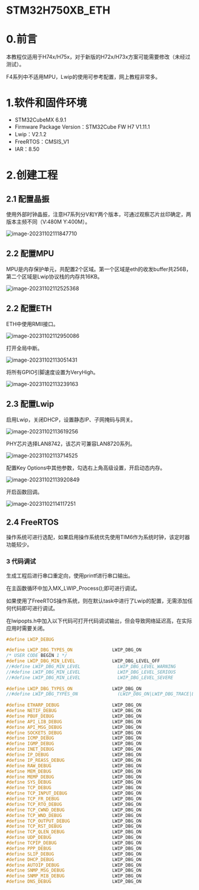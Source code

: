# STM32H750XB_ETH

# 0.前言

本教程仅适用于H74x/H75x，对于新版的H72x/H73x方案可能需要修改（未经过测试）。

F4系列中不适用MPU，Lwip的使用可参考配置，网上教程非常多。

# 1.软件和固件环境

- STM32CubeMX 6.9.1
- Firmware Package Version：STM32Cube FW H7 V1.11.1
- Lwip：V2.1.2
- FreeRTOS：CMSIS_V1
- IAR：8.50

# 2.创建工程

## 2.1 配置晶振

使用外部时钟晶振，注意H7系列分V和Y两个版本，可通过观察芯片丝印确定，两版本主频不同（V:480M Y:400M）。

![image-20231102111847710](https://raw.githubusercontent.com/MaxDYi/PicGo/main/202311021118871.png)

## 2.2 配置MPU

MPU是内存保护单元，共配置2个区域。第一个区域是eth的收发buffer共256B，第二个区域是Lwip协议栈的内存共16KB。

![image-20231102112525368](https://raw.githubusercontent.com/MaxDYi/PicGo/main/202311021125471.png)

## 2.2 配置ETH

ETH中使用RMII接口。

![image-20231102112950086](https://raw.githubusercontent.com/MaxDYi/PicGo/main/202311021129179.png)

打开全局中断。

![image-20231102113051431](https://raw.githubusercontent.com/MaxDYi/PicGo/main/202311021130470.png)

将所有GPIO引脚速度设置为VeryHigh。

![image-20231102113239163](https://raw.githubusercontent.com/MaxDYi/PicGo/main/202311021132251.png)

## 2.3 配置Lwip

启用Lwip，关闭DHCP，设置静态IP、子网掩码与网关。

![image-20231102113619256](https://raw.githubusercontent.com/MaxDYi/PicGo/main/202311021136344.png)

PHY芯片选择LAN8742，该芯片可兼容LAN8720系列。

![image-20231102113714525](https://raw.githubusercontent.com/MaxDYi/PicGo/main/202311021137567.png)

配置Key Options中其他参数，勾选右上角高级设置，开启动态内存。

![image-20231102113920849](https://raw.githubusercontent.com/MaxDYi/PicGo/main/202311021139903.png)

开启函数回调。

![image-20231102114117251](https://raw.githubusercontent.com/MaxDYi/PicGo/main/202311021141302.png)

## 2.4 FreeRTOS

操作系统可进行选配，如果启用操作系统优先使用TIM6作为系统时钟，该定时器功能较少。

### 3 代码调试

生成工程后进行串口重定向，使用printf进行串口输出。

在主函数循环中加入MX_LWIP_Process();即可进行调试。

如果使用了FreeRTOS操作系统，则在默认task中进行了Lwip的配置，无需添加任何代码即可进行调试。

在lwipopts.h中加入以下代码可打开代码调试输出，但会导致网络延迟高，在实际应用时需要关闭。

```C
#define LWIP_DEBUG

#define LWIP_DBG_TYPES_ON               LWIP_DBG_ON
/* USER CODE BEGIN 1 */
#define LWIP_DBG_MIN_LEVEL              LWIP_DBG_LEVEL_OFF
//#define LWIP_DBG_MIN_LEVEL              LWIP_DBG_LEVEL_WARNING
//#define LWIP_DBG_MIN_LEVEL              LWIP_DBG_LEVEL_SERIOUS
//#define LWIP_DBG_MIN_LEVEL              LWIP_DBG_LEVEL_SEVERE
 
#define LWIP_DBG_TYPES_ON               LWIP_DBG_ON
//#define LWIP_DBG_TYPES_ON               (LWIP_DBG_ON|LWIP_DBG_TRACE|LWIP_DBG_STATE|LWIP_DBG_FRESH)
 
#define ETHARP_DEBUG                    LWIP_DBG_ON     
#define NETIF_DEBUG                     LWIP_DBG_ON     
#define PBUF_DEBUG                      LWIP_DBG_ON
#define API_LIB_DEBUG                   LWIP_DBG_ON
#define API_MSG_DEBUG                   LWIP_DBG_ON
#define SOCKETS_DEBUG                   LWIP_DBG_ON
#define ICMP_DEBUG                      LWIP_DBG_ON
#define IGMP_DEBUG                      LWIP_DBG_ON
#define INET_DEBUG                      LWIP_DBG_ON
#define IP_DEBUG                        LWIP_DBG_ON     
#define IP_REASS_DEBUG                  LWIP_DBG_ON
#define RAW_DEBUG                       LWIP_DBG_ON
#define MEM_DEBUG                       LWIP_DBG_ON
#define MEMP_DEBUG                      LWIP_DBG_ON
#define SYS_DEBUG                       LWIP_DBG_ON
#define TCP_DEBUG                       LWIP_DBG_ON
#define TCP_INPUT_DEBUG                 LWIP_DBG_ON
#define TCP_FR_DEBUG                    LWIP_DBG_ON
#define TCP_RTO_DEBUG                   LWIP_DBG_ON
#define TCP_CWND_DEBUG                  LWIP_DBG_ON
#define TCP_WND_DEBUG                   LWIP_DBG_ON
#define TCP_OUTPUT_DEBUG                LWIP_DBG_ON
#define TCP_RST_DEBUG                   LWIP_DBG_ON
#define TCP_QLEN_DEBUG                  LWIP_DBG_ON
#define UDP_DEBUG                       LWIP_DBG_ON     
#define TCPIP_DEBUG                     LWIP_DBG_ON
#define PPP_DEBUG                       LWIP_DBG_ON
#define SLIP_DEBUG                      LWIP_DBG_ON
#define DHCP_DEBUG                      LWIP_DBG_ON     
#define AUTOIP_DEBUG                    LWIP_DBG_ON
#define SNMP_MSG_DEBUG                  LWIP_DBG_ON
#define SNMP_MIB_DEBUG                  LWIP_DBG_ON
#define DNS_DEBUG                       LWIP_DBG_ON
```

